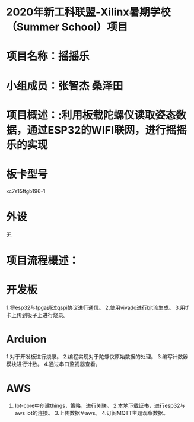 # 2020年新工科联盟-Xilinx暑期学校（Summer School）项目
# 项目名称：摇摇乐
# 小组成员：张智杰 桑泽田
# 项目概述：:利用板载陀螺仪读取姿态数据，通过ESP32的WIFI联网，进行摇摇乐的实现
# 板卡型号
xc7s15ftgb196-1
# 外设
无
# 项目流程概述：
# 开发板
1.将esp32与fpga通过qspi协议进行通信。
2.使用vivado进行bit流生成。
3.用tf卡上传到板子上进行烧录。
# Arduion
1.对于开发板进行烧录。
2.编程实现对于陀螺仪原始数据的处理。
3.编写计数器模块进行计数。
4.通过串口监视器查看。
# AWS
1. Iot-core中创建things，策略，进行关联。
2.本地下载证书，进行esp32与aws iot的连接。
3.上传数据至aws。
4.订阅MQTT主题观察数据。
